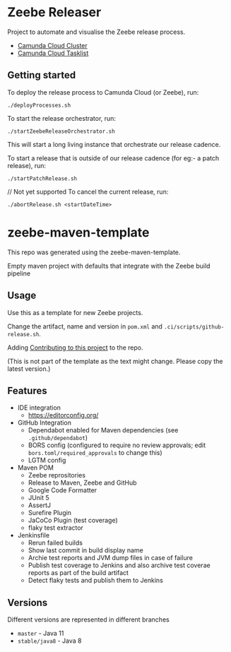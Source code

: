 # Zeebe Releaser
Project to automate and visualise the Zeebe release process.

* [Camunda Cloud Cluster](https://console.cloud.ultrawombat.com/org/6ff582aa-a62e-4a28-aac7-4d2224d8c58a/cluster/b051f158-2779-479f-84dc-1f16c8f808df)
* [Camunda Cloud Tasklist](https://bru-3.tasklist.ultrawombat.com/b051f158-2779-479f-84dc-1f16c8f808df)

## Getting started
To deploy the release process to Camunda Cloud (or Zeebe), run:
```shell
./deployProcesses.sh
```

To start the release orchestrator, run:
```shell
./startZeebeReleaseOrchestrator.sh
```
This will start a long living instance that orchestrate our release cadence.

To start a release that is outside of our release cadence (for eg:- a patch release), run:
```shell
./startPatchRelease.sh
```

// Not yet supported
To cancel the current release, run:
```shell
./abortRelease.sh <startDateTime>
```

# zeebe-maven-template

This repo was generated using the zeebe-maven-template.

Empty maven project with defaults that integrate with the Zeebe build pipeline

## Usage

Use this as a template for new Zeebe projects.

Change the artifact, name and version in `pom.xml` and `.ci/scripts/github-release.sh`.

Adding [Contributing to this project](https://gist.github.com/jwulf/2c7f772570bfc8654b0a0a783a3f165e) to the repo.

(This is not part of the template as the text might change. Please copy the latest version.)

## Features

- IDE integration
  - https://editorconfig.org/
- GitHub Integration
  - Dependabot enabled for Maven dependencies (see `.github/dependabot`)
  - BORS config (configured to require no review approvals; edit `bors.toml/required_approvals` to change this)
  - LGTM config
- Maven POM
  - Zeebe reprositories
  - Release to Maven, Zeebe and GitHub
  - Google Code Formatter
  - JUnit 5
  - AssertJ
  - Surefire Plugin
  - JaCoCo Plugin (test coverage)
  - flaky test extractor
- Jenkinsfile
  - Rerun failed builds
  - Show last commit in build display name
  - Archie test reports and JVM dump files in case of failure
  - Publish test coverage to Jenkins and also archive test coverae reports as part of the build artifact
  - Detect flaky tests and publish them to Jenkins

## Versions

Different versions are represented in different branches

- `master` - Java 11
- `stable/java8` - Java 8
